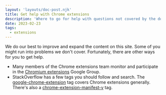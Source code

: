 ```yaml
---
layout: 'layouts/doc-post.njk'
title: Get help with Chrome extensions
description: 'Where to go for help with questions not covered by the documentation.'
date: 2023-02-23
tags:
  - extensions
---
```


We do our best to improve and expand the content on this site. Some of you might run into problems we don't cover. Fortunately, there are other ways for you to get help.

- Many members of the Chrome extensions team monitor and participate in the [Chromium extensions](https://groups.google.com/a/chromium.org/g/chromium-extensions) Google Group.
- StackOverflow has a few tags you should follow and search. The [google-chrome-extension](https://stackoverflow.com/questions/tagged/google-chrome-extension) tag covers Chrome extensions generally. There's also a [chrome-extension-manifest-v](https://stackoverflow.com/questions/tagged/chrome-extension-manifest-v3) tag.
